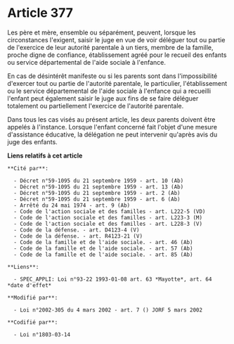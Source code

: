# Article 377

Les père et mère, ensemble ou séparément, peuvent, lorsque les circonstances l'exigent, saisir le juge en vue de voir
déléguer tout ou partie de l'exercice de leur autorité parentale à un tiers, membre de la famille, proche digne de confiance,
établissement agréé pour le recueil des enfants ou service départemental de l'aide sociale à l'enfance.

En cas de désintérêt manifeste ou si les parents sont dans l'impossibilité d'exercer tout ou partie de l'autorité parentale,
le particulier, l'établissement ou le service départemental de l'aide sociale à l'enfance qui a recueilli l'enfant peut
également saisir le juge aux fins de se faire déléguer totalement ou partiellement l'exercice de l'autorité parentale.

Dans tous les cas visés au présent article, les deux parents doivent être appelés à l'instance. Lorsque l'enfant concerné
fait l'objet d'une mesure d'assistance éducative, la délégation ne peut intervenir qu'après avis du juge des enfants.

**Liens relatifs à cet article**

	**Cité par**:

	  - Décret n°59-1095 du 21 septembre 1959 - art. 10 (Ab)
	  - Décret n°59-1095 du 21 septembre 1959 - art. 13 (Ab)
	  - Décret n°59-1095 du 21 septembre 1959 - art. 2 (Ab)
	  - Décret n°59-1095 du 21 septembre 1959 - art. 6 (Ab)
	  - Arrêté du 24 mai 1974 - art. 9 (Ab)
	  - Code de l'action sociale et des familles - art. L222-5 (VD)
	  - Code de l'action sociale et des familles - art. L223-3 (M)
	  - Code de l'action sociale et des familles - art. L228-3 (V)
	  - Code de la défense. - art. D4123-4 (V)
	  - Code de la défense. - art. R4123-21 (V)
	  - Code de la famille et de l'aide sociale. - art. 46 (Ab)
	  - Code de la famille et de l'aide sociale. - art. 57 (Ab)
	  - Code de la famille et de l'aide sociale. - art. 85 (Ab)

	**Liens**:

	  - SPEC_APPLI: Loi n°93-22 1993-01-08 art. 63 *Mayotte*, art. 64 *date d'effet*

	**Modifié par**:

	  - Loi n°2002-305 du 4 mars 2002 - art. 7 () JORF 5 mars 2002

	**Codifié par**:

	  - Loi n°1803-03-14
